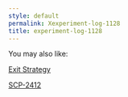 ```yaml
---
style: default
permalink: Xexperiment-log-1128
title: experiment-log-1128
---
```

You may also like:

[Exit Strategy](http://scp-wiki.net/exit-strategy)

[SCP-2412](http://scp-wiki.net/scp-2412)
